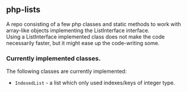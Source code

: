 ## php-lists

A repo consisting of a few php classes and static methods to work with array-like objects implementing the ListInterface interface.  
Using a ListInterface implemented class does not make the code necessarily faster, but it might ease up the code-writing some.  
  
  
### Currently implemented classes.
The following classes are currently implemented:  
  
* `IndexedList` - a list which only used indexes/keys of integer type.


